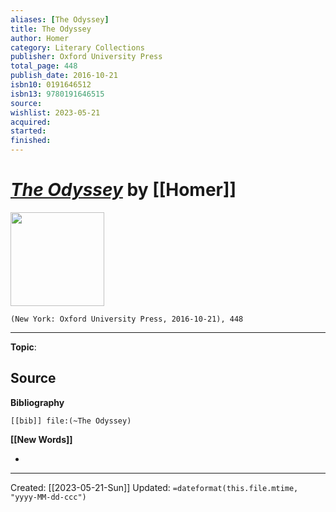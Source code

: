 ```yaml
---
aliases: [The Odyssey]
title: The Odyssey
author: Homer
category: Literary Collections
publisher: Oxford University Press
total_page: 448
publish_date: 2016-10-21
isbn10: 0191646512
isbn13: 9780191646515
source: 
wishlist: 2023-05-21
acquired: 
started: 
finished: 
---
```

# *[The Odyssey]()* by [[Homer]]

<img src="http://books.google.com/books/content?id=VsRjDQAAQBAJ&printsec=frontcover&img=1&zoom=1&edge=curl&source=gbs_api" width=150>

`(New York: Oxford University Press, 2016-10-21), 448`



--- 
**Topic**: 

**Source**
- 

**Bibliography**

```query
[[bib]] file:(~The Odyssey)
```
 

**[[New Words]]**

- 

---
Created: [[2023-05-21-Sun]]
Updated: `=dateformat(this.file.mtime, "yyyy-MM-dd-ccc")`